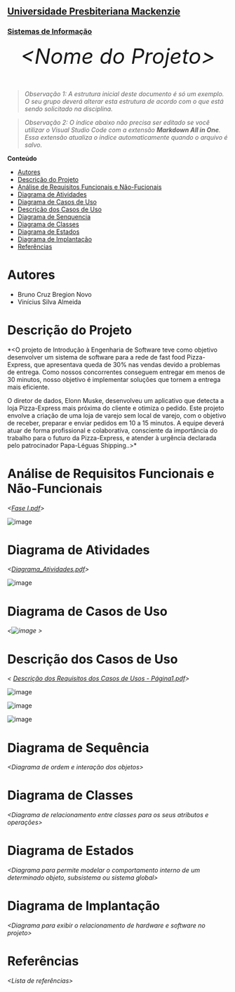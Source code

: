 <h2><a href= "https://www.mackenzie.br">Universidade Presbiteriana Mackenzie</a></h2>
<h3><a href= "https://www.mackenzie.br/graduacao/sao-paulo-higienopolis/sistemas-de-informacao">Sistemas de Informação</a></h3>


<font size="+12"><center>
*&lt;Nome do Projeto&gt;*
</center></font>

>*Observação 1: A estrutura inicial deste documento é só um exemplo. O seu grupo deverá alterar esta estrutura de acordo com o que está sendo solicitado na disciplina.*

>*Observação 2: O índice abaixo não precisa ser editado se você utilizar o Visual Studio Code com a extensão **Markdown All in One**. Essa extensão atualiza o índice automaticamente quando o arquivo é salvo.*

**Conteúdo**

- [Autores](#nome-alunos)
- [Descrição do Projeto](#introdução-do-projeto)
- [Análise de Requisitos Funcionais e Não-Fucionais](#descrição-dos-requisitos)
- [Diagrama de Atividades](#diagrama-de-atividades) 
- [Diagrama de Casos de Uso](#diagrama-de-comportamento-atores)
- [Descrição dos Casos de Uso](#descrição-das-funcões)
- [Diagrama de Senquencia](#diagrama-de-ordem-interações)
- [Diagrama de Classes](#diagrama-orientado-objetos)
- [Diagrama de Estados](#diagrama-estrutura-componente)
- [Diagrama de Implantação](#diagrama-de-hardware-software)
- [Referências](#referências)


# Autores

* Bruno Cruz Bregion Novo
* Vinícius Silva Almeida


# Descrição do Projeto

*&lt;O projeto de Introdução à Engenharia de Software teve como objetivo desenvolver um sistema de software para a rede de fast food Pizza-Express, que apresentava queda de 30% nas vendas devido a problemas de entrega. Como nossos concorrentes conseguem entregar em menos de 30 minutos, nosso objetivo é implementar soluções que tornem a entrega mais eficiente.

O diretor de dados, Elonn Muske, desenvolveu um aplicativo que detecta a loja Pizza-Express mais próxima do cliente e otimiza o pedido. Este projeto envolve a criação de uma loja de varejo sem local de varejo, com o objetivo de receber, preparar e enviar pedidos em 10 a 15 minutos.
A equipe deverá atuar de forma profissional e colaborativa, consciente da importância do trabalho para o futuro da Pizza-Express, e atender à urgência declarada pelo patrocinador Papa-Léguas Shipping..&gt;*

# Análise de Requisitos Funcionais e Não-Funcionais
*&lt;[Fase I.pdf](https://github.com/user-attachments/files/17335197/Fase.I.pdf)&gt;*

![image](https://github.com/user-attachments/assets/9ae203fe-b1fe-4983-b5bc-78d35d36e9a0)



# Diagrama de Atividades

*&lt;[Diagrama_Atividades.pdf](https://github.com/user-attachments/files/17335213/Diagrama_Atividades.pdf)&gt;*

![image](https://github.com/user-attachments/assets/c5b9f67c-df01-4321-8f0c-963be6886a58)

# Diagrama de Casos de Uso

*&lt;![image](https://github.com/user-attachments/assets/9c117f07-05ee-4bb7-8ee8-142af15ada52)
&gt;*

# Descrição dos Casos de Uso

*&lt;
[Descrição dos Requisitos dos Casos de Usos - Página1.pdf](https://github.com/user-attachments/files/17335382/Descricao.dos.Requisitos.dos.Casos.de.Usos.-.Pagina1.pdf)&gt;*

![image](https://github.com/user-attachments/assets/6cc16fce-df9e-4605-b1c3-7b6a2638e14b)

![image](https://github.com/user-attachments/assets/930942fc-6d7c-4b7d-956c-e6bbd860fdaf)

![image](https://github.com/user-attachments/assets/b8b59671-6e38-4838-932c-91295f030be1)

# Diagrama de Sequência

*&lt;Diagrama de ordem e interação dos objetos&gt;*

# Diagrama de Classes

*&lt;Diagrama de relacionamento entre classes para os seus atributos e operações&gt;*

# Diagrama de Estados

*&lt;Diagrama para permite modelar o comportamento interno de um determinado objeto, subsistema ou sistema global&gt;*

# Diagrama de Implantação

*&lt;Diagrama para exibir o relacionamento de hardware e software no projeto&gt;*

# Referências

*&lt;Lista de referências&gt;*
